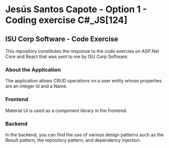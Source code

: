 # Jesús Santos Capote - Option 1 - Coding exercise C#_JS[124]
## ISU Corp Software - Code Exercise

This repository constitutes the response to the code exercise on ASP.Net Core and React that was sent to me by ISU Corp Software.

### About the Application

The application allows CRUD operations on a user entity whose properties are an integer Id and a Name.

### Frontend

Material UI is used as a component library in the frontend.

### Backend

In the backend, you can find the use of various design patterns such as the Result pattern, the repository pattern, and dependency injection.
